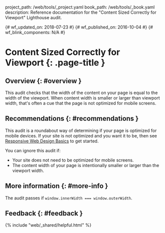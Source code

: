 project_path: /web/tools/_project.yaml book_path: /web/tools/_book.yaml description: Reference documentation for the "Content Sized Correctly for Viewport" Lighthouse audit.

{# wf_updated_on: 2018-07-23 #} {# wf_published_on: 2016-10-04 #} {# wf_blink_components: N/A #}

# Content Sized Correctly for Viewport {: .page-title }

## Overview {: #overview }

This audit checks that the width of the content on your page is equal to the width of the viewport. When content width is smaller or larger than viewport width, that's often a cue that the page is not optimized for mobile screens.

## Recommendations {: #recommendations }

This audit is a roundabout way of determining if your page is optimized for mobile devices. If your site is not optimized and you want it to be, then see [Responsive Web Design Basics](/web/fundamentals/design-and-ux/responsive/) to get started.

You can ignore this audit if:

* Your site does not need to be optimized for mobile screens.
* The content width of your page is intentionally smaller or larger than the viewport width.

## More information {: #more-info }

The audit passes if `window.innerWidth === window.outerWidth`.

## Feedback {: #feedback }

{% include "web/_shared/helpful.html" %}